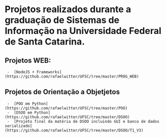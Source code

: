  # Projetos realizados durante a graduação de Sistemas de Informação na Universidade Federal de Santa Catarina.
 ## Projetos WEB: 
     -  [NodeJS + Frameworks] (https://github.com/rafaelwitter/UFSC/tree/master/PROG_WEB)
 ## Projetos de Orientação a Objetjetos
     -  [POO em Python]  (https://github.com/rafaelwitter/UFSC/tree/master/POO)
     -  [DSOO em Python]  (https://github.com/rafaelwitter/UFSC/tree/master/DSOO)
     -  [Projeto final da matéria de DSOO incluindo GUI e banco de dados serializado] (https://github.com/rafaelwitter/UFSC/tree/master/DSOO/T1_V3)
